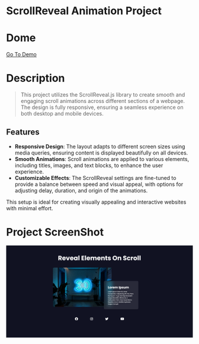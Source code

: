 # ScrollReveal Animation Project
# Dome 
[Go To Demo](https://mohammedelsisi21.github.io/Project_Scroll_Reveal/)

# Description
> This project utilizes the ScrollReveal.js library to create smooth and engaging scroll animations across different sections of a webpage.
> The design is fully responsive, ensuring a seamless experience on both desktop and mobile devices.

## Features
- **Responsive Design**: The layout adapts to different screen sizes using media queries, ensuring content is displayed beautifully on all devices.
- **Smooth Animations**: Scroll animations are applied to various elements, including titles, images, and text blocks, to enhance the user experience.
- **Customizable Effects**: The ScrollReveal settings are fine-tuned to provide a balance between speed and visual appeal, with options for adjusting delay, duration, and origin of the animations.

This setup is ideal for creating visually appealing and interactive websites with minimal effort.

# Project ScreenShot
![Project ScreenShot](./image/GitHub.png)